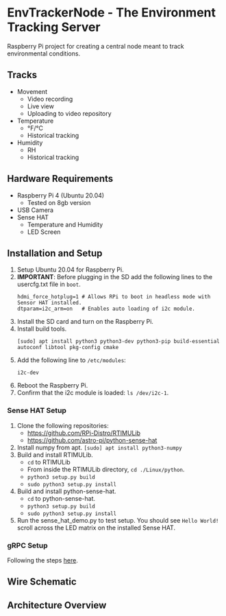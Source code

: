 # EnvTrackerNode - The Environment Tracking Server

Raspberry Pi project for creating a central node meant to track environmental conditions.

## Tracks
- Movement
  - Video recording
  - Live view
  - Uploading to video repository
- Temperature
  - °F/°C
  - Historical tracking
- Humidity
  - RH
  - Historical tracking

## Hardware Requirements
- Raspberry Pi 4 (Ubuntu 20.04)
  - Tested on 8gb version
- USB Camera
- Sense HAT
  - Temperature and Humidity
  - LED Screen

## Installation and Setup
1) Setup Ubuntu 20.04 for Raspberry Pi.
2) **IMPORTANT**: Before plugging in the SD add the following lines to the usercfg.txt file in `boot`.
   ```
   hdmi_force_hotplug=1 # Allows RPi to boot in headless mode with Sensor HAT installed.
   dtparam=i2c_arm=on   # Enables auto loading of i2c module.
   ```
3) Install the SD card and turn on the Raspberry Pi.
3) Install build tools.
   ```
   [sudo] apt install python3 python3-dev python3-pip build-essential autoconf libtool pkg-config cmake
   ```
4) Add the following line to `/etc/modules`:
   ```
   i2c-dev
   ```
5) Reboot the Raspberry Pi.
6) Confirm that the i2c module is loaded: `ls /dev/i2c-1`.

### Sense HAT Setup
1) Clone the following repositories:
   - https://github.com/RPi-Distro/RTIMULib
   - https://github.com/astro-pi/python-sense-hat
2) Install numpy from apt.
   `[sudo] apt install python3-numpy`
3) Build and install RTIMULib.
   - `cd` to RTIMULib
   - From inside the RTIMULib directory, `cd ./Linux/python`.
   - `python3 setup.py build`
   - `sudo python3 setup.py install`
4) Build and install python-sense-hat.
   - `cd` to python-sense-hat.
   - `python3 setup.py build`
   - `sudo python3 setup.py install`
5) Run the sense\_hat\_demo.py to test setup. You should see `Hello World!`
   scroll across the LED matrix on the installed Sense HAT.

### gRPC Setup
Following the steps [here](https://github.com/grpc/grpc/blob/master/BUILDING.md).

## Wire Schematic

## Architecture Overview
